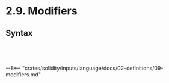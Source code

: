<!-- This file is generated automatically by infrastructure scripts. Please don't edit by hand. -->

# 2.9. Modifiers

## Syntax

```{ .ebnf #ModifierDefinition }

```

<pre ebnf-snippet="ModifierDefinition" style="display: none;"><a href="#ModifierDefinition"><span class="k">ModifierDefinition</span></a><span class="o"> = </span><a href="../../01-file-structure/08-keywords#ModifierKeyword"><span class="k">MODIFIER_KEYWORD</span></a><br /><span class="o">                     </span><a href="../../05-expressions/06-identifiers#Identifier"><span class="k">IDENTIFIER</span></a><br /><span class="o">                     </span><a href="../08-functions#ParametersDeclaration"><span class="k">ParametersDeclaration</span></a><span class="o">?</span><br /><span class="o">                     </span><a href="#ModifierAttributes"><span class="k">ModifierAttributes</span></a><br /><span class="o">                     </span><a href="../08-functions#FunctionBody"><span class="k">FunctionBody</span></a><span class="o">;</span></pre>

```{ .ebnf #ModifierAttributes }

```

<pre ebnf-snippet="ModifierAttributes" style="display: none;"><a href="#ModifierAttributes"><span class="k">ModifierAttributes</span></a><span class="o"> = </span><a href="#ModifierAttribute"><span class="k">ModifierAttribute</span></a><span class="o">*</span><span class="o">;</span></pre>

```{ .ebnf #ModifierAttribute }

```

<pre ebnf-snippet="ModifierAttribute" style="display: none;"><a href="#ModifierAttribute"><span class="k">ModifierAttribute</span></a><span class="o"> = </span><a href="../08-functions#OverrideSpecifier"><span class="k">OverrideSpecifier</span></a><span class="o"> </span><span class="cm">(* Introduced in 0.6.0 *)</span><br /><span class="o">                  | </span><a href="../../01-file-structure/08-keywords#VirtualKeyword"><span class="k">VIRTUAL_KEYWORD</span></a><span class="o">;</span><span class="o"> </span><span class="cm">(* Introduced in 0.6.0 *)</span></pre>

```{ .ebnf #ModifierInvocation }

```

<pre ebnf-snippet="ModifierInvocation" style="display: none;"><a href="#ModifierInvocation"><span class="k">ModifierInvocation</span></a><span class="o"> = </span><a href="../../05-expressions/06-identifiers#IdentifierPath"><span class="k">IdentifierPath</span></a><br /><span class="o">                     </span><a href="../../05-expressions/02-function-calls#ArgumentsDeclaration"><span class="k">ArgumentsDeclaration</span></a><span class="o">?</span><span class="o">;</span></pre>

--8<-- "crates/solidity/inputs/language/docs/02-definitions/09-modifiers.md"
